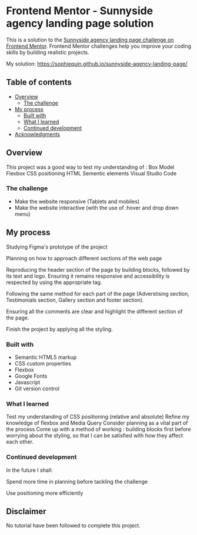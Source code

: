 # Frontend Mentor - Sunnyside agency landing page solution

This is a solution to the [Sunnyside agency landing page challenge on Frontend Mentor](https://www.frontendmentor.io/challenges/sunnyside-agency-landing-page-7yVs3B6ef). Frontend Mentor challenges help you improve your coding skills by building realistic projects.

My solution: https://sophiequin.github.io/sunnyside-agency-landing-page/

## Table of contents

- [Overview](#overview)
  - [The challenge](#the-challenge)
- [My process](#my-process)
  - [Built with](#built-with)
  - [What I learned](#what-i-learned)
  - [Continued development](#continued-development)
- [Acknowledgments](#acknowledgments)


## Overview

This project was a good way to test my understanding of :
Box Model
Flexbox
CSS positioning
HTML Sementic elements
Visual Studio Code

### The challenge

- Make the website responsive (Tablets and mobiles)
- Make the website interactive (with the use of :hover and drop down menu)


## My process

Studying Figma's prototype of the project

Planning on how to approach different sections of the web page

Reproducing the header section of the page by building blocks, followed by its text and logo. Ensuring it remains responsive and accessibility is respected by using the appropriate tag.

Following the same method for each part of the page (Adverstising section, Testimonials section, Gallery section and footer section).

Ensuring all the comments are clear and highlight the different section of the page.

Finish the project by applying all the styling.


### Built with

- Semantic HTML5 markup
- CSS custom properties
- Flexbox
- Google Fonts
- Javascript
- Git version control


### What I learned

Test my understanding of CSS positioning (relative and absolute)
Refine my knowledge of flexbox and Media Query
Consider planning as a vital part of the process
Come up with a method of working : building blocks first before worrying about the styling, so that I can be satisfied with how they affect each other.


### Continued development

In the future I shall:

Spend more time in planning before tackling the challenge

Use positioning more efficiently


## Disclaimer

No tutorial have been followed to complete this project.

